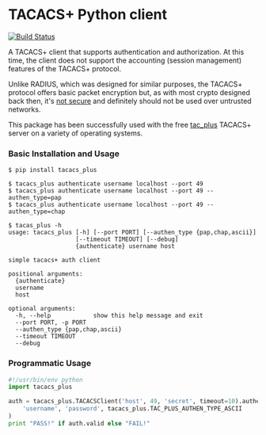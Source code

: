 # TACACS+ Python client

[![Build Status](https://travis-ci.org/ansible/tacacs_plus.svg?branch=master)](https://travis-ci.org/ansible/tacacs_plus)

A TACACS+ client that supports authentication and authorization.  At this time,
the client does not support the accounting (session management) features of the
TACACS+ protocol.

Unlike RADIUS, which was designed for similar purposes, the TACACS+ protocol
offers basic packet encryption but, as with most crypto designed back then,
it's [not secure](http://www.openwall.com/articles/TACACS+-Protocol-Security)
and definitely should not be used over untrusted networks.

This package has been successfully used with the free
[tac_plus](http://www.shrubbery.net/tac_plus/) TACACS+ server on a variety of
operating systems.

### Basic Installation and Usage
```
$ pip install tacacs_plus

$ tacacs_plus authenticate username localhost --port 49
$ tacacs_plus authenticate username localhost --port 49 --authen_type=pap
$ tacacs_plus authenticate username localhost --port 49 --authen_type=chap

$ tacas_plus -h
usage: tacacs_plus [-h] [--port PORT] [--authen_type {pap,chap,ascii}]
                   [--timeout TIMEOUT] [--debug]
                   {authenticate} username host

simple tacacs+ auth client

positional arguments:
  {authenticate}
  username
  host

optional arguments:
  -h, --help            show this help message and exit
  --port PORT, -p PORT
  --authen_type {pap,chap,ascii}
  --timeout TIMEOUT
  --debug
```

### Programmatic Usage

```python
#!/usr/bin/env python
import tacacs_plus

auth = tacacs_plus.TACACSClient('host', 49, 'secret', timeout=10).authenticate(
    'username', 'password', tacacs_plus.TAC_PLUS_AUTHEN_TYPE_ASCII
)
print "PASS!" if auth.valid else "FAIL!"
```
